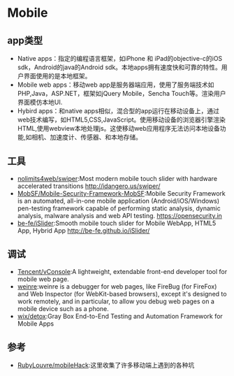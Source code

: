 # Mobile

## app类型

* Native apps：指定的编程语言框架，如iPhone 和 iPad的objective-c的iOS sdk，Android的java的Android sdk。本地apps拥有速度快和可靠的特性。用户界面使用的是本地框架。
* Mobile web apps：移动web app是服务器端应用，使用了服务端技术如PHP,Java，ASP.NET，框架如jQuery Mobile，Sencha Touch等。渲染用户界面模仿本地UI.
* Hybird apps：和native apps相似，混合型的app运行在移动设备上，通过web技术编写，如HTML5,CSS,JavaScript。使用移动设备的浏览器引擎渲染HTML,使用webview本地处理js。这使移动web应用程序无法访问本地设备功能,如相机、加速度计、传感器、和本地存储。

## 工具

* [nolimits4web/swiper](https://github.com/nolimits4web/swiper):Most modern mobile touch slider with hardware accelerated transitions http://idangero.us/swiper/
* [MobSF/Mobile-Security-Framework-MobSF](https://github.com/MobSF/Mobile-Security-Framework-MobSF):Mobile Security Framework is an automated, all-in-one mobile application (Android/iOS/Windows) pen-testing framework capable of performing static analysis, dynamic analysis, malware analysis and web API testing. https://opensecurity.in
* [be-fe/iSlider](https://github.com/be-fe/iSlider):Smooth mobile touch slider for Mobile WebApp, HTML5 App, Hybrid App http://be-fe.github.io/iSlider/

## 调试

* [Tencent/vConsole](https://github.com/Tencent/vConsole):A lightweight, extendable front-end developer tool for mobile web page.
* [weinre](https://people.apache.org/~pmuellr/weinre/docs/latest/Home.html):weinre is a debugger for web pages, like FireBug (for FireFox) and Web Inspector (for WebKit-based browsers), except it's designed to work remotely, and in particular, to allow you debug web pages on a mobile device such as a phone.
* [wix/detox](https://github.com/wix/detox):Gray Box End-to-End Testing and Automation Framework for Mobile Apps

## 参考

* [RubyLouvre/mobileHack](https://github.com/RubyLouvre/mobileHack):这里收集了许多移动端上遇到的各种坑


